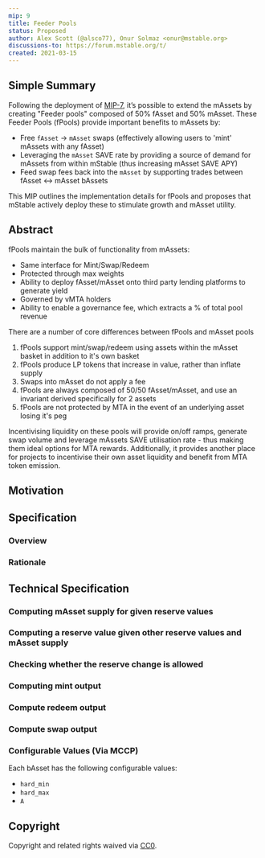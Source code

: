 ```yaml
---
mip: 9
title: Feeder Pools
status: Proposed
author: Alex Scott (@alsco77), Onur Solmaz <onur@mstable.org>
discussions-to: https://forum.mstable.org/t/
created: 2021-03-15
---
```


## Simple Summary

Following the deployment of [MIP-7](./mip-7), it’s possible to extend the mAssets by creating "Feeder pools" composed of 50% fAsset and 50% mAsset. These Feeder Pools (fPools) provide important benefits to mAssets by:

- Free `fAsset` -> `mAsset` swaps (effectively allowing users to 'mint' mAssets with any fAsset)
- Leveraging the `mAsset` SAVE rate by providing a source of demand for mAssets from within mStable (thus increasing mAsset SAVE APY)
- Feed swap fees back into the `mAsset` by supporting trades between fAsset <-> mAsset bAssets

This MIP outlines the implementation details for fPools and proposes that mStable actively deploy these to stimulate growth and mAsset utility.

## Abstract

fPools maintain the bulk of functionality from mAssets:

- Same interface for Mint/Swap/Redeem
- Protected through max weights
- Ability to deploy fAsset/mAsset onto third party lending platforms to generate yield
- Governed by vMTA holders
- Ability to enable a governance fee, which extracts a % of total pool revenue

There are a number of core differences between fPools and mAsset pools

1. fPools support mint/swap/redeem using assets within the mAsset basket in addition to it's own basket
1. fPools produce LP tokens that increase in value, rather than inflate supply
1. Swaps into mAsset do not apply a fee
1. fPools are always composed of 50/50 fAsset/mAsset, and use an invariant derived specifically for 2 assets
1. fPools are not protected by MTA in the event of an underlying asset losing it's peg

Incentivising liquidity on these pools will provide on/off ramps, generate swap volume and leverage mAssets SAVE utilisation rate - thus making them ideal options for MTA rewards. Additionally, it provides another place for projects to incentivise their own asset liquidity and benefit from MTA token emission.

## Motivation

<!-- Alex -->

<!-- Feeder baskets as mAsset internal insurance primitive:

Feeder baskets could be used as a primitive to secure mAssets in the event of one of the stablecoins in the mAsset basket failing. This is because in the event of one of the mAsset basket’s bAsset’s failing, the value of that mAsset would logically fall. Traders would then trade out of the mAsset and into the opposing pegged asset in each feeder basket, effectively filling up each feeder basket with that mAsset. -->

## Specification

### Overview

<!-- Onur Invariant -->

<!-- Alex description -->

<!-- By contributing liquidity to a feeder basket, the user will receive:

Swap fees into the bAsset specific to that feeder basket
Interest from lending out Feeder basket bAssets, including the mAsset trading pair
Possible liquidity rewards from project’s that wish to incentivise their stablecoin on mStable
MTA rewards from locking the LP token into the insurance pool (see above) -->

### Rationale

<!-- Alex -->

## Technical Specification

<!-- Onur Invariant derivation adn spec -->

### Computing mAsset supply for given reserve values

<!-- Onur Invariant derivation adn spec -->

### Computing a reserve value given other reserve values and mAsset supply

<!-- Onur Invariant derivation adn spec -->

### Checking whether the reserve change is allowed

<!-- Same as MIP7 -->

### Computing mint output

<!-- Same as MIP7 -->

### Compute redeem output

<!-- Same as MIP7 -->

### Compute swap output

<!-- Same as MIP7 -->

### Configurable Values (Via MCCP)

Each bAsset has the following configurable values:

- `hard_min`
- `hard_max`
- `A`

## Copyright

Copyright and related rights waived via [CC0](https://creativecommons.org/publicdomain/zero/1.0/).
